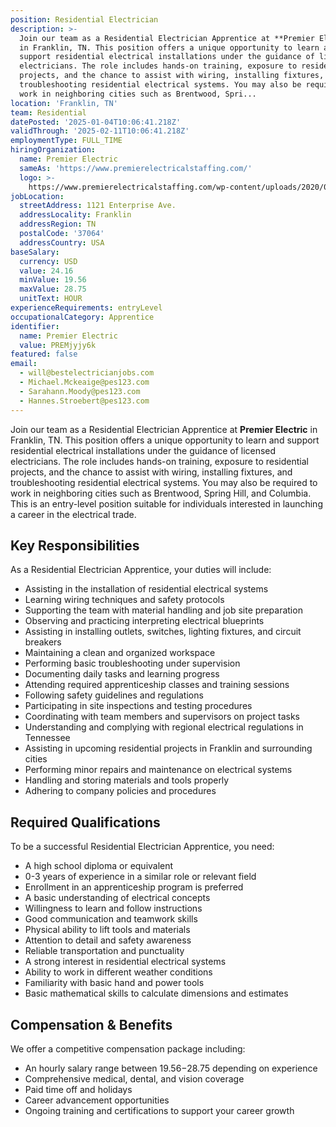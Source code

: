```yaml
---
position: Residential Electrician
description: >-
  Join our team as a Residential Electrician Apprentice at **Premier Electric**
  in Franklin, TN. This position offers a unique opportunity to learn and
  support residential electrical installations under the guidance of licensed
  electricians. The role includes hands-on training, exposure to residential
  projects, and the chance to assist with wiring, installing fixtures, and
  troubleshooting residential electrical systems. You may also be required to
  work in neighboring cities such as Brentwood, Spri...
location: 'Franklin, TN'
team: Residential
datePosted: '2025-01-04T10:06:41.218Z'
validThrough: '2025-02-11T10:06:41.218Z'
employmentType: FULL_TIME
hiringOrganization:
  name: Premier Electric
  sameAs: 'https://www.premierelectricalstaffing.com/'
  logo: >-
    https://www.premierelectricalstaffing.com/wp-content/uploads/2020/05/Premier-Electrical-Staffing-logo.png
jobLocation:
  streetAddress: 1121 Enterprise Ave.
  addressLocality: Franklin
  addressRegion: TN
  postalCode: '37064'
  addressCountry: USA
baseSalary:
  currency: USD
  value: 24.16
  minValue: 19.56
  maxValue: 28.75
  unitText: HOUR
experienceRequirements: entryLevel
occupationalCategory: Apprentice
identifier:
  name: Premier Electric
  value: PREMjyjy6k
featured: false
email:
  - will@bestelectricianjobs.com
  - Michael.Mckeaige@pes123.com
  - Sarahann.Moody@pes123.com
  - Hannes.Stroebert@pes123.com
---
```




Join our team as a Residential Electrician Apprentice at **Premier Electric** in Franklin, TN. This position offers a unique opportunity to learn and support residential electrical installations under the guidance of licensed electricians. The role includes hands-on training, exposure to residential projects, and the chance to assist with wiring, installing fixtures, and troubleshooting residential electrical systems. You may also be required to work in neighboring cities such as Brentwood, Spring Hill, and Columbia. This is an entry-level position suitable for individuals interested in launching a career in the electrical trade. 

## Key Responsibilities
As a Residential Electrician Apprentice, your duties will include:
- Assisting in the installation of residential electrical systems
- Learning wiring techniques and safety protocols
- Supporting the team with material handling and job site preparation
- Observing and practicing interpreting electrical blueprints
- Assisting in installing outlets, switches, lighting fixtures, and circuit breakers
- Maintaining a clean and organized workspace
- Performing basic troubleshooting under supervision
- Documenting daily tasks and learning progress
- Attending required apprenticeship classes and training sessions
- Following safety guidelines and regulations
- Participating in site inspections and testing procedures
- Coordinating with team members and supervisors on project tasks
- Understanding and complying with regional electrical regulations in Tennessee
- Assisting in upcoming residential projects in Franklin and surrounding cities
- Performing minor repairs and maintenance on electrical systems
- Handling and storing materials and tools properly
- Adhering to company policies and procedures

## Required Qualifications
To be a successful Residential Electrician Apprentice, you need:
- A high school diploma or equivalent
- 0-3 years of experience in a similar role or relevant field
- Enrollment in an apprenticeship program is preferred
- A basic understanding of electrical concepts
- Willingness to learn and follow instructions
- Good communication and teamwork skills
- Physical ability to lift tools and materials
- Attention to detail and safety awareness
- Reliable transportation and punctuality
- A strong interest in residential electrical systems
- Ability to work in different weather conditions
- Familiarity with basic hand and power tools
- Basic mathematical skills to calculate dimensions and estimates

## Compensation & Benefits
We offer a competitive compensation package including:
- An hourly salary range between $19.56-$28.75 depending on experience
- Comprehensive medical, dental, and vision coverage
- Paid time off and holidays
- Career advancement opportunities
- Ongoing training and certifications to support your career growth
